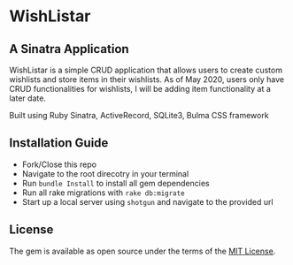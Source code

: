 # WishListar

## A Sinatra Application

WishListar is a simple CRUD application that allows users to create custom wishlists and store items in their wishlists. As of May 2020, users only have CRUD functionalities for wishlists, I will be adding item functionality at a later date.

Built using Ruby Sinatra, ActiveRecord, SQLite3, Bulma CSS framework

## Installation Guide

- Fork/Close this repo
- Navigate to the root direcotry in your terminal
- Run `bundle Install` to install all gem dependencies
- Run all rake migrations with `rake db:migrate`
- Start up a local server using `shotgun` and navigate to the provided url

## License

The gem is available as open source under the terms of the [MIT License](https://opensource.org/licenses/MIT).
